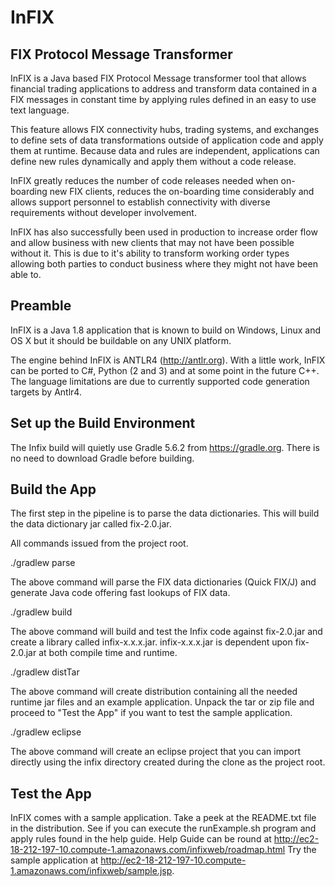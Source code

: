 # InFIX
FIX Protocol Message Transformer
--------------------------------
InFIX is a Java based FIX Protocol Message transformer tool that allows financial trading applications to address and transform data contained in a FIX messages in constant time by applying rules defined in an easy to use text language.

This feature allows FIX connectivity hubs, trading systems, and exchanges to define sets of data transformations outside of application code and apply them at runtime. Because data and rules are independent, applications can define new rules dynamically and apply them without a code release.

InFIX greatly reduces the number of code releases needed when on-boarding new FIX clients, reduces the on-boarding time considerably and allows support personnel to establish connectivity with diverse requirements without developer involvement.

InFIX has also successfully been used in production to increase order flow and allow business with new clients that may not have been possible without it.  This is due to it's ability to transform working order types allowing both parties to conduct business where they might not have been able to.

Preamble
--------
InFIX is a Java 1.8 application that is known to build on Windows, Linux and OS X but it should be buildable on any UNIX platform.

The engine behind InFIX is ANTLR4 (http://antlr.org).  With a little work, InFIX can be ported to C#, Python (2 and 3) and at some point in the future C++. The language limitations are due to currently supported code generation targets by Antlr4.

Set up the Build Environment
----------------------------
The Infix build will quietly use Gradle 5.6.2 from https://gradle.org. There is no need to download Gradle before building.

Build the App
-------------
The first step in the pipeline is to parse the data dictionaries. This will build the data dictionary jar called fix-2.0.jar.

All commands issued from the project root.  

./gradlew parse

The above command will parse the FIX data dictionaries (Quick FIX/J) and generate Java code offering fast lookups of FIX data.

./gradlew build

The above command will build and test the Infix code against fix-2.0.jar and create a library called infix-x.x.x.jar.  infix-x.x.x.jar is dependent upon fix-2.0.jar at both compile time and runtime.

./gradlew distTar

The above command will create distribution containing all the needed runtime jar files and an example application.  Unpack the tar or zip file and proceed to "Test the App" if you want to test the sample application.

./gradlew eclipse

The above command will create an eclipse project that you can import directly using the infix directory created during the clone as the project root.

Test the App
-------------
InFIX comes with a sample application.  Take a peek at the README.txt file in the distribution.  See if you can execute the runExample.sh program and apply rules found in the help guide.
Help Guide can be round at http://ec2-18-212-197-10.compute-1.amazonaws.com/infixweb/roadmap.html
Try the sample application at http://ec2-18-212-197-10.compute-1.amazonaws.com/infixweb/sample.jsp.

